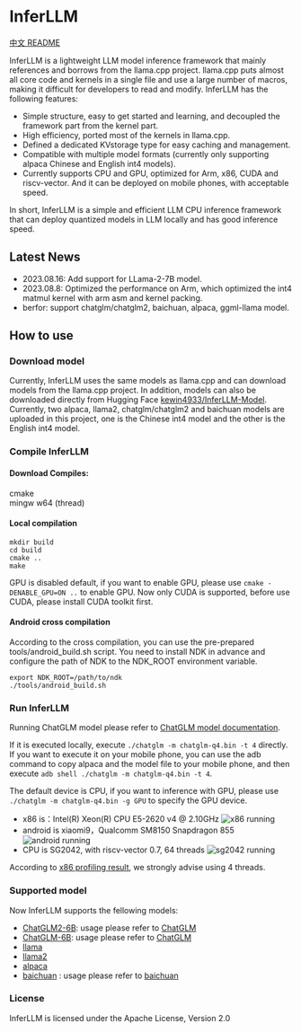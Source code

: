 # InferLLM 
[中文 README](./README_Chinese.md)

InferLLM is a lightweight LLM model inference framework that mainly references and borrows from the llama.cpp project. llama.cpp puts almost all core code and kernels in a single file and use a large number of macros, making it difficult for developers to read and modify. InferLLM has the following features:

- Simple structure, easy to get started and learning, and decoupled the framework part from the kernel part.
- High efficiency, ported most of the kernels in llama.cpp.
- Defined a dedicated KVstorage type for easy caching and management.
- Compatible with multiple model formats (currently only supporting alpaca Chinese and English int4 models).
- Currently supports CPU and GPU, optimized for Arm, x86, CUDA and riscv-vector. And it can be deployed on mobile phones, with acceptable speed.

In short, InferLLM is a simple and efficient LLM CPU inference framework that can deploy quantized models in LLM locally and has good inference speed.

## Latest News
- 2023.08.16: Add support for LLama-2-7B model.
- 2023.08.8: Optimized the performance on Arm, which optimized the int4 matmul kernel with arm asm and kernel packing.
- berfor: support chatglm/chatglm2, baichuan, alpaca, ggml-llama model.

## How to use
### Download model
Currently, InferLLM uses the same models as llama.cpp and can download models from the llama.cpp project. In addition, models can also be downloaded directly from Hugging Face [kewin4933/InferLLM-Model](https://huggingface.co/kewin4933/InferLLM-Model/tree/main). Currently, two alpaca, llama2, chatglm/chatglm2 and baichuan models are uploaded in this project, one is the Chinese int4 model and the other is the English int4 model.

### Compile InferLLM
#### Download Compiles:
cmake  
mingw w64  (thread)
#### Local compilation
```shell
mkdir build
cd build
cmake ..
make
```
GPU is disabled default, if you want to enable GPU, please use `cmake -DENABLE_GPU=ON ..` to enable GPU. Now only CUDA is supported, before use CUDA, please install CUDA toolkit first. 

#### Android cross compilation
According to the cross compilation, you can use the pre-prepared tools/android_build.sh script. You need to install NDK in advance and configure the path of NDK to the NDK_ROOT environment variable.
```shell
export NDK_ROOT=/path/to/ndk
./tools/android_build.sh
```
### Run InferLLM
Running ChatGLM model please refer to [ChatGLM model documentation](./application/chatglm/Readme.md).

If it is executed locally, execute `./chatglm -m chatglm-q4.bin -t 4` directly. If you want to execute it on your mobile phone, you can use the adb command to copy alpaca and the model file to your mobile phone, and then execute `adb shell ./chatglm -m chatglm-q4.bin -t 4`. 

The default device is CPU, if you want to inference with GPU, please use `./chatglm -m chatglm-q4.bin -g GPU` to specify the GPU device.

- x86 is：Intel(R) Xeon(R) CPU E5-2620 v4 @ 2.10GHz
![x86 running](./assets/ChatGLM-x86.gif )
- android is xiaomi9，Qualcomm SM8150 Snapdragon 855
![android running](./assets/arm-mi9.gif)
- CPU is SG2042, with riscv-vector 0.7, 64 threads
![sg2042 running](./assets/sg2042.gif)

According to [x86 profiling result](./docs/profile.md), we strongly advise using 4 threads.

### Supported model
Now InferLLM supports the fellowing models:
* [ChatGLM2-6B](https://github.com/THUDM/ChatGLM2-6B): usage please refer to [ChatGLM](./application/chatglm/Readme.md)
* [ChatGLM-6B](https://github.com/THUDM/ChatGLM-6B): usage please refer to [ChatGLM](./application/chatglm/Readme.md)
* [llama](https://github.com/facebookresearch/llama)
* [llama2](https://huggingface.co/meta-llama/Llama-2-7b-chat-hf)
* [alpaca](https://crfm.stanford.edu/2023/03/13/alpaca.html)
* [baichuan](https://github.com/baichuan-inc/baichuan-7B) : usage please refer to [baichuan](./application/baichuan/Readme.md)
### License
InferLLM is licensed under the Apache License, Version 2.0
